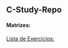 ## C-Study-Repo

#### Matrizes: 
[Lista de Exercicios:](https://github.com/thiago-dev-cyber/C-Study-Repo/blob/main/matrizes/lista%204%20vetor%20e%20matriz.pdf)


